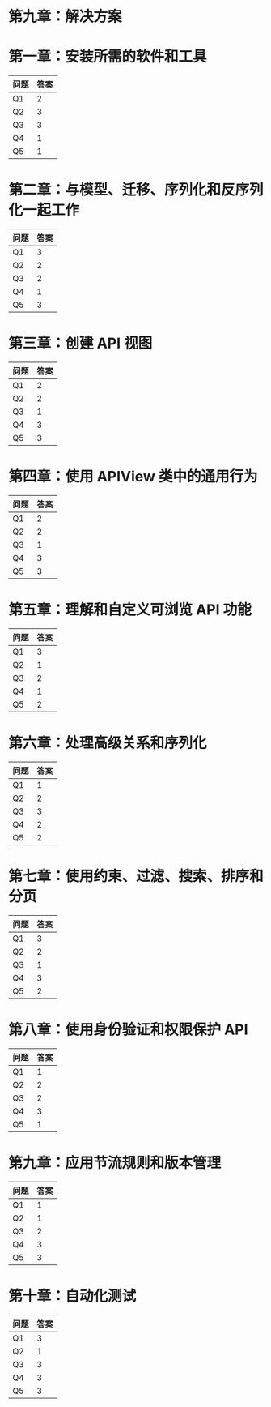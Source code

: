 # 第九章：解决方案

# 第一章：安装所需的软件和工具

| **问题** | **答案** |
| --- | --- |
| Q1 | 2 |
| Q2 | 3 |
| Q3 | 3 |
| Q4 | 1 |
| Q5 | 1 |

# 第二章：与模型、迁移、序列化和反序列化一起工作

| **问题** | **答案** |
| --- | --- |
| Q1 | 3 |
| Q2 | 2 |
| Q3 | 2 |
| Q4 | 1 |
| Q5 | 3 |

# 第三章：创建 API 视图

| **问题** | **答案** |
| --- | --- |
| Q1 | 2 |
| Q2 | 2 |
| Q3 | 1 |
| Q4 | 3 |
| Q5 | 3 |

# 第四章：使用 APIView 类中的通用行为

| **问题** | **答案** |
| --- | --- |
| Q1 | 2 |
| Q2 | 2 |
| Q3 | 1 |
| Q4 | 3 |
| Q5 | 3 |

# 第五章：理解和自定义可浏览 API 功能

| **问题** | **答案** |
| --- | --- |
| Q1 | 3 |
| Q2 | 1 |
| Q3 | 2 |
| Q4 | 1 |
| Q5 | 2 |

# 第六章：处理高级关系和序列化

| **问题** | **答案** |
| --- | --- |
| Q1 | 1 |
| Q2 | 2 |
| Q3 | 3 |
| Q4 | 2 |
| Q5 | 2 |

# 第七章：使用约束、过滤、搜索、排序和分页

| **问题** | **答案** |
| --- | --- |
| Q1 | 3 |
| Q2 | 2 |
| Q3 | 1 |
| Q4 | 3 |
| Q5 | 2 |

# 第八章：使用身份验证和权限保护 API

| **问题** | **答案** |
| --- | --- |
| Q1 | 1 |
| Q2 | 2 |
| Q3 | 2 |
| Q4 | 3 |
| Q5 | 1 |

# 第九章：应用节流规则和版本管理

| **问题** | **答案** |
| --- | --- |
| Q1 | 1 |
| Q2 | 1 |
| Q3 | 2 |
| Q4 | 3 |
| Q5 | 3 |

# 第十章：自动化测试

| **问题** | **答案** |
| --- | --- |
| Q1 | 3 |
| Q2 | 1 |
| Q3 | 3 |
| Q4 | 3 |
| Q5 | 3 |
